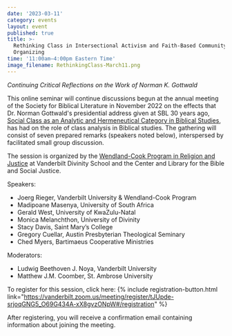 ```yaml
---
date: '2023-03-11'
category: events
layout: event
published: true
title: >-
  Rethinking Class in Intersectional Activism and Faith-Based Community
  Organizing
time: '11:00am–4:00pm Eastern Time'
image_filename: RethinkingClass-March11.png
---
```

_Continuing Critical Reflections on the Work of Norman K. Gottwald_

This online seminar will continue discussions begun at the annual meeting of the Society for Biblical Literature in November 2022 on the effects that Dr. Norman Gottwald's presidential address given at SBL 30 years ago, [Social Class as an Analytic and Hermeneutical Category in Biblical Studies](https://www.sbl-site.org/assets/pdfs/presidentialaddresses/JBL112_1_1Gottwald1992.pdf), has had on the role of class analysis in Biblical studies. The gathering will consist of seven prepared remarks (speakers noted below), interspersed by facilitated small group discussion. 

The session is organized by the [Wendland-Cook Program in Religion and Justice](https://www.religionandjustice.org/) at Vanderbilt Divinity School and the Center and Library for the Bible and Social Justice.

Speakers:
- Joerg Rieger, Vanderbilt University & Wendland-Cook Program
- Madipoane Masenya, University of South Africa 
- Gerald West, University of KwaZulu-Natal 
- Monica Melanchthon, University of Divinity
- Stacy Davis, Saint Mary’s College 
- Gregory Cuellar, Austin Presbyterian Theological Seminary
- Ched Myers, Bartimaeus Cooperative Ministries 

Moderators:
- Ludwig Beethoven J. Noya, Vanderbilt University
- Matthew J.M. Coomber, St. Ambrose University

To register for this session, click here: {% include registration-button.html link="https://vanderbilt.zoom.us/meeting/register/tJUpde-srjoqGNG5_O69G434A-xX8gvzONpW#/registration" %}

After registering, you will receive a confirmation email containing information about joining the meeting.
